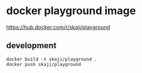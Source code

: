 # docker playground image

https://hub.docker.com/r/skaji/playground

## development

```
docker build -t skaji/playground .
docker push skaji/playground
```
